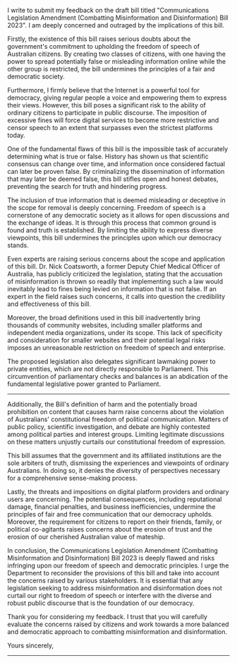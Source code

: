 I write to submit my feedback on the draft bill titled "Communications Legislation Amendment
(Combatting Misinformation and Disinformation) Bill 2023". I am deeply concerned and outraged
by the implications of this bill.

Firstly, the existence of this bill raises serious doubts about the government's commitment to
upholding the freedom of speech of Australian citizens. By creating two classes of citizens, with
one having the power to spread potentially false or misleading information online while the other
group is restricted, the bill undermines the principles of a fair and democratic society.

Furthermore, I firmly believe that the Internet is a powerful tool for democracy, giving regular
people a voice and empowering them to express their views. However, this bill poses a
significant risk to the ability of ordinary citizens to participate in public discourse. The imposition
of excessive fines will force digital services to become more restrictive and censor speech to an
extent that surpasses even the strictest platforms today.

One of the fundamental flaws of this bill is the impossible task of accurately determining what is
true or false. History has shown us that scientific consensus can change over time, and
information once considered factual can later be proven false. By criminalizing the
dissemination of information that may later be deemed false, this bill stifles open and honest
debates, preventing the search for truth and hindering progress.

The inclusion of true information that is deemed misleading or deceptive in the scope for
removal is deeply concerning. Freedom of speech is a cornerstone of any democratic society as
it allows for open discussions and the exchange of ideas. It is through this process that common
ground is found and truth is established. By limiting the ability to express diverse viewpoints, this
bill undermines the principles upon which our democracy stands.

Even experts are raising serious concerns about the scope and application of this bill. Dr. Nick
Coatsworth, a former Deputy Chief Medical Officer of Australia, has publicly criticized the
legislation, stating that the accusation of misinformation is thrown so readily that implementing
such a law would inevitably lead to fines being levied on information that is not false. If an expert
in the field raises such concerns, it calls into question the credibility and effectiveness of this bill.

Moreover, the broad definitions used in this bill inadvertently bring thousands of community
websites, including smaller platforms and independent media organizations, under its scope.
This lack of specificity and consideration for smaller websites and their potential legal risks
imposes an unreasonable restriction on freedom of speech and enterprise.

The proposed legislation also delegates significant lawmaking power to private entities, which
are not directly responsible to Parliament. This circumvention of parliamentary checks and
balances is an abdication of the fundamental legislative power granted to Parliament.


-----

Additionally, the Bill's definition of harm and the potentially broad prohibition on content that
causes harm raise concerns about the violation of Australians' constitutional freedom of political
communication. Matters of public policy, scientific investigation, and debate are highly contested
among political parties and interest groups. Limiting legitimate discussions on these matters
unjustly curtails our constitutional freedom of expression.

This bill assumes that the government and its affiliated institutions are the sole arbiters of truth,
dismissing the experiences and viewpoints of ordinary Australians. In doing so, it denies the
diversity of perspectives necessary for a comprehensive sense-making process.

Lastly, the threats and impositions on digital platform providers and ordinary users are
concerning. The potential consequences, including reputational damage, financial penalties,
and business inefficiencies, undermine the principles of fair and free communication that our
democracy upholds. Moreover, the requirement for citizens to report on their friends, family, or
political co-agitants raises concerns about the erosion of trust and the erosion of our cherished
Australian value of mateship.

In conclusion, the Communications Legislation Amendment (Combatting Misinformation and
Disinformation) Bill 2023 is deeply flawed and risks infringing upon our freedom of speech and
democratic principles. I urge the Department to reconsider the provisions of this bill and take
into account the concerns raised by various stakeholders. It is essential that any legislation
seeking to address misinformation and disinformation does not curtail our right to freedom of
speech or interfere with the diverse and robust public discourse that is the foundation of our
democracy.

Thank you for considering my feedback. I trust that you will carefully evaluate the concerns
raised by citizens and work towards a more balanced and democratic approach to combatting
misinformation and disinformation.

Yours sincerely,


-----

